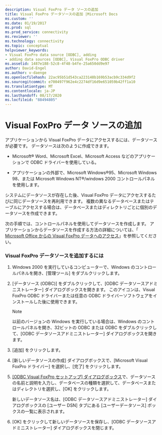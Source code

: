 ```yaml
---
description: Visual FoxPro データ ソースの追加
title: Visual FoxPro データソースの追加 |Microsoft Docs
ms.custom: ''
ms.date: 01/19/2017
ms.prod: sql
ms.prod_service: connectivity
ms.reviewer: ''
ms.technology: connectivity
ms.topic: conceptual
helpviewer_keywords:
- Visual FoxPro data source [ODBC], adding
- adding data sources [ODBC], Visual FoxPro ODBC driver
ms.assetid: 1487e188-52c8-4f48-b4fe-25a650dd9e97
author: David-Engel
ms.author: v-daenge
ms.openlocfilehash: 22ac95b51d543ca223148b169b53acb9c334d9f2
ms.sourcegitcommit: e700497f962e4c2274df16d9e651059b42ff1a10
ms.translationtype: MT
ms.contentlocale: ja-JP
ms.lasthandoff: 08/17/2020
ms.locfileid: "88494805"
---
```

# <a name="adding-a-visual-foxpro-data-source"></a>Visual FoxPro データ ソースの追加
アプリケーションから Visual FoxPro データにアクセスするには、データソースが必要です。 データソースは次のように作成できます。  
  
-   Microsoft® Word、Microsoft Excel、Microsoft Access などのアプリケーションで ODBC ドライバーを使用している。  
  
-   アプリケーションの外部で、Microsoft Windows®95、Microsoft Windows 98、または Microsoft Windows NT®/windows 2000 コントロールパネルを使用します。  
  
 システムにデータソースが存在した後、Visual FoxPro データにアクセスするたびに同じデータソースを再利用できます。 複数の異なるデータベースまたはテーブルにアクセスする場合は、データベースまたはディレクトリごとに個別のデータソースを作成できます。  
  
 次の手順では、コントロールパネルを使用してデータソースを作成します。 アプリケーションからデータソースを作成する方法の詳細については、「 [Microsoft Office からの Visual FoxPro データへのアクセス](../../odbc/microsoft/accessing-visual-foxpro-data-from-microsoft-office.md)」を参照してください。  
  
### <a name="to-add-a-visual-foxpro-data-source"></a>Visual FoxPro データソースを追加するには  
  
1.  Windows 2000 を実行しているコンピューターで、Windows のコントロールパネルを開き、[管理ツール] をダブルクリックします。  
  
2.  [データソース (ODBC)] をダブルクリックして、[ODBC データソースアドミニストレーター] ダイアログボックスを開きます。 このアイコンは、Visual FoxPro ODBC ドライバーまたは任意の ODBC ドライバーソフトウェアをインストールした後に使用できます。  
  
    > [!NOTE]  
    >  以前のバージョンの Windows を実行している場合は、Windows のコントロールパネルを開き、32ビットの ODBC または ODBC をダブルクリックして、[ODBC データソースアドミニストレーター] ダイアログボックスを開きます。  
  
3.  [追加] をクリックします。  
  
4.  [新しいデータソースの作成] ダイアログボックスで、[Microsoft Visual FoxPro ドライバー] を選択し、[完了] をクリックします。  
  
5.  [ [ODBC Visual FoxPro セットアップ] ダイアログボックス](../../odbc/microsoft/odbc-visual-foxpro-setup-dialog-box.md)で、データソースの名前と説明を入力し、データベースの種類を選択して、データベースまたはディレクトリを選択し、[OK] をクリックします。  
  
     新しいデータソース名は、[ODBC データソースアドミニストレーター] ダイアログボックスの [ユーザー DSN] タブにある [ユーザーデータソース] ボックスの一覧に表示されます。  
  
6.  [OK] をクリックして新しいデータソースを保存し、[ODBC データソースアドミニストレーター] ダイアログボックスを閉じます。
